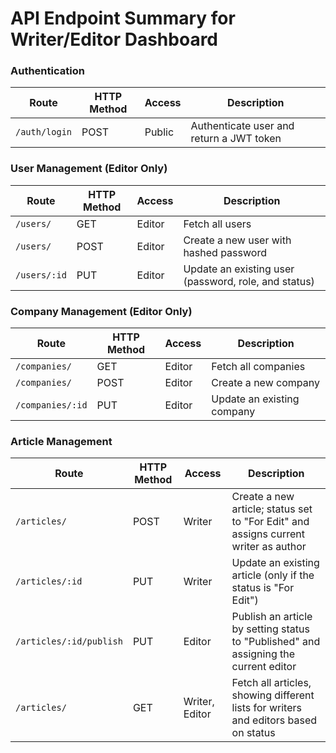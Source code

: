 # API Endpoint Summary for Writer/Editor Dashboard

### Authentication

| Route           | HTTP Method | Access | Description                                                            |
|-----------------|-------------|--------|------------------------------------------------------------------------|
| `/auth/login`   | POST        | Public | Authenticate user and return a JWT token                               |

### User Management (Editor Only)

| Route           | HTTP Method | Access | Description                                                            |
|-----------------|-------------|--------|------------------------------------------------------------------------|
| `/users/`       | GET         | Editor | Fetch all users                                                        |
| `/users/`       | POST        | Editor | Create a new user with hashed password                                 |
| `/users/:id`    | PUT         | Editor | Update an existing user (password, role, and status)                   |

### Company Management (Editor Only)

| Route             | HTTP Method | Access | Description                                                            |
|-------------------|-------------|--------|------------------------------------------------------------------------|
| `/companies/`     | GET         | Editor | Fetch all companies                                                    |
| `/companies/`     | POST        | Editor | Create a new company                                                   |
| `/companies/:id`  | PUT         | Editor | Update an existing company                                             |

### Article Management

| Route                 | HTTP Method | Access       | Description                                                                                   |
|-----------------------|-------------|--------------|-----------------------------------------------------------------------------------------------|
| `/articles/`          | POST        | Writer       | Create a new article; status set to "For Edit" and assigns current writer as author           |
| `/articles/:id`       | PUT         | Writer       | Update an existing article (only if the status is "For Edit")                                 |
| `/articles/:id/publish` | PUT      | Editor       | Publish an article by setting status to "Published" and assigning the current editor          |
| `/articles/`          | GET         | Writer, Editor | Fetch all articles, showing different lists for writers and editors based on status          |
